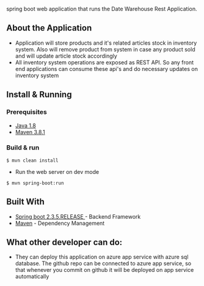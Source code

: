spring boot web application that runs the Date Warehouse Rest Application.

## About the Application
* Application will store products and it's related articles stock in inventory system. 
   Also will remove product from system in case any product sold and will update article stock accordingly
* All inventory system operations are exposed as REST API. So any front end applications can consume these api's
 and do necessary updates on inventory system
 

## Install & Running
 
### Prerequisites
* [Java 1.8](http://www.oracle.com/technetwork/java/javase/downloads/index.html) 
* [Maven 3.8.1](https://maven.apache.org/download.cgi)

### Build & run 
```
$ mvn clean install
```

* Run the web server on dev mode
```
$ mvn spring-boot:run
```

## Built With
* [Spring boot 2.3.5.RELEASE ](https://projects.spring.io/spring-boot/) - Backend Framework
* [Maven](https://maven.apache.org/) - Dependency Management

## What other developer can do:
* They can deploy this application on azure app service with azure sql database. 
  The github repo can be connected to azure app service, so that whenever you commit on github it will be deployed 
  on app service automatically

